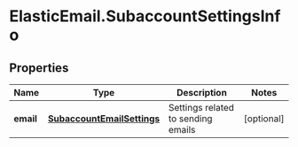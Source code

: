 # ElasticEmail.SubaccountSettingsInfo

## Properties

Name | Type | Description | Notes
------------ | ------------- | ------------- | -------------
**email** | [**SubaccountEmailSettings**](SubaccountEmailSettings.md) | Settings related to sending emails | [optional] 


